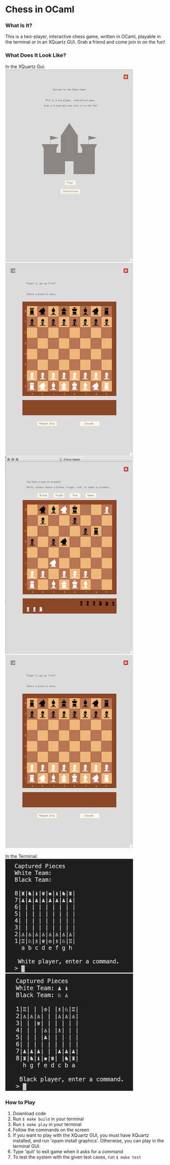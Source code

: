 # Chess in OCaml

### What Is It? 
This is a two-player, interactive chess game, written in OCaml, playable in the terminal or in an XQuartz GUI. Grab a friend and come join in on the fun!

### What Does It Look Like? 
In the XQuartz Gui:
![](chess-home.png) ![](chess-start.png) ![](chess-promote.png) ![](chess-start.png)

In the Terminal:
![](chess-terminal-start.png) ![](chess-terminal-play.png)

### How to Play
1. Download code
2. Run ```$ make build``` in your terminal
3. Run ```$ make play``` in your terminal 
4. Follow the commands on the screen 
5. If you want to play with the XQuartz GUI, you must have XQuartz installed, 
and run 'opam install graphics'. Otherwise, you can play in the terminal GUI.  
5. Type 'quit' to exit game when it asks for a command
7. To test the system with the given test cases, run ```$ make test```

